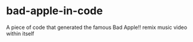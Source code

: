 # bad-apple-in-code
A piece of code that generated the famous Bad Apple!! remix music video within itself
